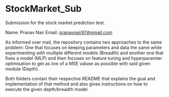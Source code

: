 # StockMarket_Sub
Submission for the stock market prediction test.

Name: Pranav Nair
Email: pranavnair97@gmail.com

As informed over mail, the repository contains two approaches to the same problem: One that focuses on keeping parameters and data the same while experimenting with multiple different models (Breadth) and another one that fixes a model (MLP) and then focuses on feature tuning and hyperparamter optimisation to get as low of a MSE valuse as possible with said given module (Depth).

Both folders contain their respective README that explains the goal and implementation of that method and also gives instructions on how to execute the given depth/breadth model.
